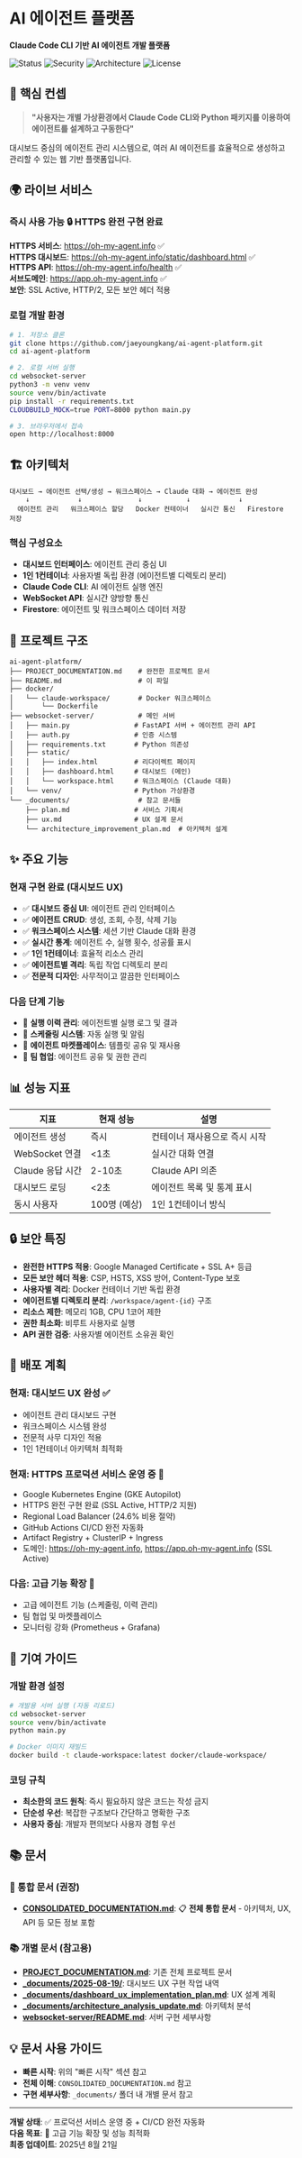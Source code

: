 # AI 에이전트 플랫폼

**Claude Code CLI 기반 AI 에이전트 개발 플랫폼**

![Status](https://img.shields.io/badge/Status-HTTPS%20Ready-brightgreen)
![Security](https://img.shields.io/badge/Security-SSL%20A+-green)
![Architecture](https://img.shields.io/badge/Architecture-1인1컨테이너-blue)
![License](https://img.shields.io/badge/License-Private-red)

## 🎯 핵심 컨셉

> **"사용자는 개별 가상환경에서 Claude Code CLI와 Python 패키지를 이용하여 에이전트를 설계하고 구동한다"**

대시보드 중심의 에이전트 관리 시스템으로, 여러 AI 에이전트를 효율적으로 생성하고 관리할 수 있는 웹 기반 플랫폼입니다.

## 🌍 라이브 서비스

### 즉시 사용 가능 🔒 HTTPS 완전 구현 완료
**HTTPS 서비스**: https://oh-my-agent.info ✅  
**HTTPS 대시보드**: https://oh-my-agent.info/static/dashboard.html ✅  
**HTTPS API**: https://oh-my-agent.info/health ✅  
**서브도메인**: https://app.oh-my-agent.info ✅  
**보안**: SSL Active, HTTP/2, 모든 보안 헤더 적용

### 로컬 개발 환경

```bash
# 1. 저장소 클론
git clone https://github.com/jaeyoungkang/ai-agent-platform.git
cd ai-agent-platform

# 2. 로컬 서버 실행
cd websocket-server
python3 -m venv venv
source venv/bin/activate
pip install -r requirements.txt
CLOUDBUILD_MOCK=true PORT=8000 python main.py

# 3. 브라우저에서 접속
open http://localhost:8000
```

## 🏗️ 아키텍처

```
대시보드 → 에이전트 선택/생성 → 워크스페이스 → Claude 대화 → 에이전트 완성
    ↓            ↓              ↓           ↓            ↓
  에이전트 관리   워크스페이스 할당   Docker 컨테이너   실시간 통신   Firestore 저장
```

### 핵심 구성요소
- **대시보드 인터페이스**: 에이전트 관리 중심 UI
- **1인 1컨테이너**: 사용자별 독립 환경 (에이전트별 디렉토리 분리)
- **Claude Code CLI**: AI 에이전트 실행 엔진
- **WebSocket API**: 실시간 양방향 통신
- **Firestore**: 에이전트 및 워크스페이스 데이터 저장

## 📁 프로젝트 구조

```
ai-agent-platform/
├── PROJECT_DOCUMENTATION.md    # 완전한 프로젝트 문서
├── README.md                   # 이 파일
├── docker/
│   └── claude-workspace/       # Docker 워크스페이스
│       └── Dockerfile
├── websocket-server/           # 메인 서버
│   ├── main.py                # FastAPI 서버 + 에이전트 관리 API
│   ├── auth.py                # 인증 시스템
│   ├── requirements.txt       # Python 의존성
│   ├── static/
│   │   ├── index.html         # 리다이렉트 페이지
│   │   ├── dashboard.html     # 대시보드 (메인)
│   │   └── workspace.html     # 워크스페이스 (Claude 대화)
│   └── venv/                  # Python 가상환경
└── _documents/                 # 참고 문서들
    ├── plan.md                # 서비스 기획서
    ├── ux.md                  # UX 설계 문서
    └── architecture_improvement_plan.md  # 아키텍처 설계
```

## ✨ 주요 기능

### 현재 구현 완료 (대시보드 UX)
- ✅ **대시보드 중심 UI**: 에이전트 관리 인터페이스
- ✅ **에이전트 CRUD**: 생성, 조회, 수정, 삭제 기능
- ✅ **워크스페이스 시스템**: 세션 기반 Claude 대화 환경
- ✅ **실시간 통계**: 에이전트 수, 실행 횟수, 성공률 표시
- ✅ **1인 1컨테이너**: 효율적 리소스 관리
- ✅ **에이전트별 격리**: 독립 작업 디렉토리 분리
- ✅ **전문적 디자인**: 사무적이고 깔끔한 인터페이스

### 다음 단계 기능
- 🔄 **실행 이력 관리**: 에이전트별 실행 로그 및 결과
- 🔄 **스케줄링 시스템**: 자동 실행 및 알림
- 🔄 **에이전트 마켓플레이스**: 템플릿 공유 및 재사용
- 🔄 **팀 협업**: 에이전트 공유 및 권한 관리

## 📊 성능 지표

| 지표 | 현재 성능 | 설명 |
|------|-----------|------|
| 에이전트 생성 | 즉시 | 컨테이너 재사용으로 즉시 시작 |
| WebSocket 연결 | <1초 | 실시간 대화 연결 |
| Claude 응답 시간 | 2-10초 | Claude API 의존 |
| 대시보드 로딩 | <2초 | 에이전트 목록 및 통계 표시 |
| 동시 사용자 | 100명 (예상) | 1인 1컨테이너 방식 |

## 🔒 보안 특징

- **완전한 HTTPS 적용**: Google Managed Certificate + SSL A+ 등급
- **모든 보안 헤더 적용**: CSP, HSTS, XSS 방어, Content-Type 보호
- **사용자별 격리**: Docker 컨테이너 기반 독립 환경
- **에이전트별 디렉토리 분리**: `/workspace/agent-{id}` 구조
- **리소스 제한**: 메모리 1GB, CPU 1코어 제한
- **권한 최소화**: 비루트 사용자로 실행
- **API 권한 검증**: 사용자별 에이전트 소유권 확인

## 🚀 배포 계획

### 현재: 대시보드 UX 완성 ✅
- 에이전트 관리 대시보드 구현
- 워크스페이스 시스템 완성
- 전문적 사무 디자인 적용
- 1인 1컨테이너 아키텍처 최적화

### 현재: HTTPS 프로덕션 서비스 운영 중 🎉
- Google Kubernetes Engine (GKE Autopilot)
- HTTPS 완전 구현 완료 (SSL Active, HTTP/2 지원)
- Regional Load Balancer (24.6% 비용 절약)
- GitHub Actions CI/CD 완전 자동화
- Artifact Registry + ClusterIP + Ingress
- 도메인: https://oh-my-agent.info, https://app.oh-my-agent.info (SSL Active)

### 다음: 고급 기능 확장 🔄
- 고급 에이전트 기능 (스케줄링, 이력 관리)
- 팀 협업 및 마켓플레이스
- 모니터링 강화 (Prometheus + Grafana)

## 🤝 기여 가이드

### 개발 환경 설정
```bash
# 개발용 서버 실행 (자동 리로드)
cd websocket-server
source venv/bin/activate
python main.py

# Docker 이미지 재빌드
docker build -t claude-workspace:latest docker/claude-workspace/
```

### 코딩 규칙
- **최소한의 코드 원칙**: 즉시 필요하지 않은 코드는 작성 금지
- **단순성 우선**: 복잡한 구조보다 간단하고 명확한 구조
- **사용자 중심**: 개발자 편의보다 사용자 경험 우선

## 📚 문서

### 📖 통합 문서 (권장)
- **[CONSOLIDATED_DOCUMENTATION.md](CONSOLIDATED_DOCUMENTATION.md)**: 📋 **전체 통합 문서** - 아키텍처, UX, API 등 모든 정보 포함

### 📚 개별 문서 (참고용)
- **[PROJECT_DOCUMENTATION.md](PROJECT_DOCUMENTATION.md)**: 기존 전체 프로젝트 문서
- **[_documents/2025-08-19/](/_documents/2025-08-19/)**: 대시보드 UX 구현 작업 내역
- **[_documents/dashboard_ux_implementation_plan.md](_documents/dashboard_ux_implementation_plan.md)**: UX 설계 계획
- **[_documents/architecture_analysis_update.md](_documents/architecture_analysis_update.md)**: 아키텍처 분석
- **[websocket-server/README.md](websocket-server/README.md)**: 서버 구현 세부사항

## 💡 문서 사용 가이드

- **빠른 시작**: 위의 "빠른 시작" 섹션 참고
- **전체 이해**: `CONSOLIDATED_DOCUMENTATION.md` 참고 
- **구현 세부사항**: `_documents/` 폴더 내 개별 문서 참고

---

**개발 상태**: ✅ 프로덕션 서비스 운영 중 + CI/CD 완전 자동화  
**다음 목표**: 🚀 고급 기능 확장 및 성능 최적화  
**최종 업데이트**: 2025년 8월 21일